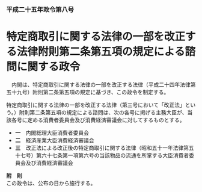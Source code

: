 ### 平成二十五年政令第八号  
# 特定商取引に関する法律の一部を改正する法律附則第二条第五項の規定による諮問に関する政令  
　内閣は、特定商取引に関する法律の一部を改正する法律（平成二十四年法律第五十九号）附則第二条第五項の規定に基づき、この政令を制定する。  
  
特定商取引に関する法律の一部を改正する法律（第三号において「改正法」という。）附則第二条第五項の規定による諮問は、次の各号に掲げる主務大臣が、当該各号に定める消費者委員会及び消費経済審議会に対してするものとする。  
* **一**　内閣総理大臣消費者委員会  
* **二**　経済産業大臣消費経済審議会  
* **三**　改正法による改正後の特定商取引に関する法律（昭和五十一年法律第五十七号）第六十七条第一項第六号の当該物品の流通を所掌する大臣消費者委員会及び消費経済審議会  
  
**附　則**  
この政令は、公布の日から施行する。  
  
